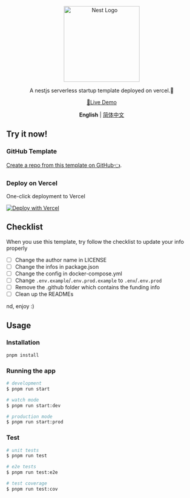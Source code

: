 <p align="center">
  <a href="http://nestjs.com/" target="blank"><img src="https://nestjs.com/img/logo-small.svg" width="200" alt="Nest Logo" /></a>
</p>


<p align="center">A nestjs serverless startup template deployed on vercel.🧸</p>

<p align='center'>
<a href="https://nest-start.leostar.top/">👀Live Demo</a>
</p>

<p align='center'>
<b>English</b> | <a href="https://github.com/ileostar/nest-starter/blob/main/README.zh-CN.md">简体中文</a>
</p>

## Try it now!

### GitHub Template

[Create a repo from this template on GitHub👈](https://github.com/ileostar/nest-starter/generate).

### Deploy on Vercel

One-click deployment to Vercel

[![Deploy with Vercel](https://vercel.com/button)](https://vercel.com/import/project?template=https://github.com/ileostar/nest-starter)

## Checklist

When you use this template, try follow the checklist to update your info properly

- [ ] Change the author name in LICENSE
- [ ] Change the infos in package.json
- [ ] Change the config in docker-compose.yml
- [ ] Change `.env.example`/`.env.prod.example` to `.env`/`.env.prod`
- [ ] Remove the .github folder which contains the funding info
- [ ] Clean up the READMEs

nd, enjoy :)

## Usage

### Installation

```bash
pnpm install
```

### Running the app

```bash
# development
$ pnpm run start

# watch mode
$ pnpm run start:dev

# production mode
$ pnpm run start:prod
```

### Test

```bash
# unit tests
$ pnpm run test

# e2e tests
$ pnpm run test:e2e

# test coverage
$ pnpm run test:cov
```
